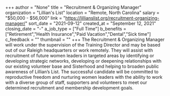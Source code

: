 +++
author = "None"
title = "Recruitment & Organizing Manager"
organization = "Lillian's List"
location = "Remote, North Carolina"
salary = "$50,000 - $56,000"
link = "https://lillianslist.org/recruitment-organizing-manager/"
sort_date = "2021-09-12"
created_at = "September 12, 2021"
closing_date = "-"
a_job_type = ["Full Time"]
b_benefits = ["Retirement","Health Insurance","Paid Vacation","Dental","Sick time"]
c_feedback = ""
thumbnail = ""
+++
The Recruitment & Organizing Manager will work under the supervision of the Training Director and may be based out of our Raleigh headquarters or work remotely.  They will assist with recruitment of future women leaders in targeted areas by identifying or developing strategic networks, developing or deepening relationships with our existing volunteer base and Sisterhood and helping to broaden public awareness of Lillian’s List.  The successful candidate will be committed to reproductive freedom and nurturing women leaders with the ability to work with a diverse group of staff, supporters and volunteers to meet our determined recruitment and membership development goals.